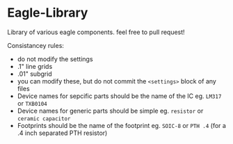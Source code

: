 # Eagle-Library
Library of various eagle components. feel free to pull request!

Consistancey rules:
- do not modify the settings
 - .1" line grids
 - .01" subgrid
 - you can modify these, but do not commit the `<settings>` block of any files
- Device names for sepcific parts should be the name of the IC eg. `LM317` or `TXB0104`
- Device names for generic parts should be simple eg. `resistor` or `ceramic capacitor`
- Footprints should be the name of the footprint eg. `SOIC-8` or `PTH .4` (for a .4 inch separated PTH resistor)
